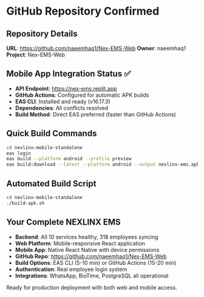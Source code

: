 # GitHub Repository Confirmed

## Repository Details
**URL**: https://github.com/naeemhaq1/Nex-EMS-Web
**Owner**: naeemhaq1
**Project**: Nex-EMS-Web

## Mobile App Integration Status ✅
- **API Endpoint**: https://nex-ems.replit.app
- **GitHub Actions**: Configured for automatic APK builds
- **EAS CLI**: Installed and ready (v16.17.3)
- **Dependencies**: All conflicts resolved
- **Build Method**: Direct EAS preferred (faster than GitHub Actions)

## Quick Build Commands
```bash
cd nexlinx-mobile-standalone
eas login
eas build --platform android --profile preview
eas build:download --latest --platform android --output nexlinx-ems.apk
```

## Automated Build Script
```bash
cd nexlinx-mobile-standalone
./build-apk.sh
```

## Your Complete NEXLINX EMS
- **Backend**: All 10 services healthy, 318 employees syncing
- **Web Platform**: Mobile-responsive React application
- **Mobile App**: Native React Native with device permissions
- **GitHub Repo**: https://github.com/naeemhaq1/Nex-EMS-Web
- **Build Options**: EAS CLI (5-10 min) or GitHub Actions (15-20 min)
- **Authentication**: Real employee login system
- **Integrations**: WhatsApp, BioTime, PostgreSQL all operational

Ready for production deployment with both web and mobile access.